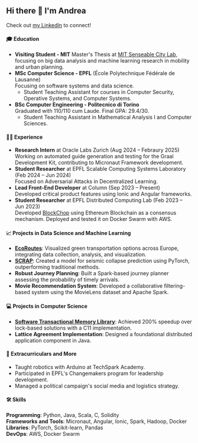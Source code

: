## Hi there 👋 I'm Andrea

Check out [my LinkedIn](https://www.linkedin.com/in/andrea-la-grotteria) to connect!

#### 🎓 Education
- **Visiting Student - MIT**
  Master's Thesis at [MIT Senseable City Lab](https://senseable.mit.edu/), focusing on big data analysis and machine learning research in mobility and urban planning.
- **MSc Computer Science - EPFL** (École Polytechnique Fédérale de Lausanne)  
  Focusing on software systems and data science.  
  - Student Teaching Assistant for courses in Computer Security, Operative Systems, and Computer Systems.
- **BSc Computer Engineering - Politecnico di Torino**  
  Graduated with 110/110 cum Laude. Final GPA: 29.4/30.  
  - Student Teaching Assistant in Mathematical Analysis I and Computer Sciences.

#### 👨‍💻 Experience
- **Research Intern** at Oracle Labs Zurich (Aug 2024 – Febraury 2025)  
  Working on automated guide generation and testing for the Graal Development Kit, contributing to Micronaut Framework development.
- **Student Researcher** at EPFL Scalable Computing Systems Laboratory (Feb 2024 – Jun 2024)  
  Focused on Adversarial Attacks in Decentralized Learning.
- **Lead Front-End Developer** at Column (Sep 2023 – Present)  
  Developed critical product features using Ionic and Angular frameworks.
- **Student Researcher** at EPFL Distributed Computing Lab (Feb 2023 – Jun 2023)  
  Developed [BlockChop](https://github.com/AndreaLaGrotteria/block-chop) using Ethereum Blockchain as a consensus mechanism. Deployed and tested it on Docker Swarm with AWS.

#### 📈 Projects in Data Science and Machine Learning
- [**EcoRoutes**](https://github.com/AndreaLaGrotteria/ecoroutes): Visualized green transportation options across Europe, integrating data collection, analysis, and visualization.  
- [**SCRAP**](https://github.com/AndreaLaGrotteria/scrap): Created a model for seismic collapse prediction using PyTorch, outperforming traditional methods.
- **Robust Journey Planning**: Built a Spark-based journey planner assessing the probability of timely arrivals.
- **Movie Recommendation System**: Developed a collaborative filtering-based system using the MovieLens dataset and Apache Spark.

#### 💻 Projects in Computer Science
- [**Software Transactional Memory Library**](https://github.com/AndreaLaGrotteria/SoftwareTransactionalMemory): Achieved 200% speedup over lock-based solutions with a C11 implementation.  
- **Lattice Agreement Implementation**: Designed a foundational distributed application component in Java.

#### 🧮 Extracurriculars and More
- Taught robotics with Arduino at TechSpark Academy.  
- Participated in EPFL's Changemakers program for leadership development.  
- Managed a political campaign's social media and logistics strategy.  

#### 🛠️ Skills
**Programming**: Python, Java, Scala, C, Solidity  
**Frameworks and Tools**: Micronaut, Angular, Ionic, Spark, Hadoop, Docker  
**Libraries**: PyTorch, Scikit-learn, Pandas  
**DevOps**: AWS, Docker Swarm  
